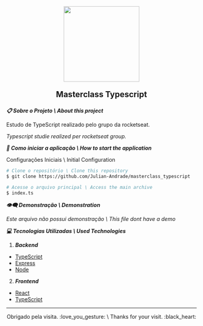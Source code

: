 <h2 align="center">
  <img width="200px" src="https://uploaddeimagens.com.br/images/004/054/563/original/julianandrade.png?1665240664"/>
  <p>Masterclass Typescript</p>
</h2>

***:clipboard: Sobre o Projeto \ About this project***

Estudo de TypeScript realizado pelo grupo da rocketseat.  

*Typescript studie realized per rocketseat group.*

***:file_folder: Como iniciar a aplicação \ How to start the application***

Configurações Iniciais \ Initial Configuration

```sh
# Clone o repositório \ Clone this repository 
$ git clone https://github.com/Julian-Andrade/masterclass_typescript

# Acesse o arquivo principal \ Access the main archive
$ index.ts
```

***:eye_speech_bubble: Demonstração \ Demonstration***

*Este arquivo não possui demonstração \ This file dont have a demo*

***:computer: Tecnologias Utilizadas \ Used Technologies***

1. ***Backend***
  - [TypeScript](https://www.typescriptlang.org/)
  - [Express](https://expressjs.com/pt-br/)
  - [Node](https://nodejs.org/en/)
2. ***Frontend***
  - [React](https://expressjs.com/pt-br/)
  - [TypeScript](https://www.typescriptlang.org/)
---

<p align="center">Obrigado pela visita. :love_you_gesture: \ Thanks for your visit. :black_heart:</p>



